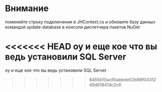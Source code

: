 # Внимание #
поменяйте строку подключения в JHContext.cs
и обновите базу данных командой    update-database    в консоли диспетчера пакетов NuGet


<<<<<<< HEAD
оу и еще кое что вы ведь установили SQL Server
=======
оу и еще кое что вы ведь установили SQL Server
>>>>>>> 8455b10ac65abbde02b88f0431249d61841dc2c6

